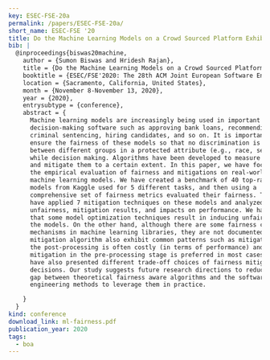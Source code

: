 ```yaml
---
key: ESEC-FSE-20a
permalink: /papers/ESEC-FSE-20a/
short_name: ESEC-FSE '20
title: Do the Machine Learning Models on a Crowd Sourced Platform Exhibit Bias? An Empirical Study on Model Fairness
bib: |
  @inproceedings{biswas20machine,
    author = {Sumon Biswas and Hridesh Rajan},
    title = {Do the Machine Learning Models on a Crowd Sourced Platform Exhibit Bias? An Empirical Study on Model Fairness},
    booktitle = {ESEC/FSE'2020: The 28th ACM Joint European Software Engineering Conference and Symposium on the Foundations of Software Engineering},
    location = {Sacramento, California, United States},
    month = {November 8-November 13, 2020},
    year = {2020},
    entrysubtype = {conference},
    abstract = {
      Machine learning models are increasingly being used in important
      decision-making software such as approving bank loans, recommending
      criminal sentencing, hiring candidates, and so on. It is important to
      ensure the fairness of these models so that no discrimination is made
      between different groups in a protected attribute (e.g., race, sex, age)
      while decision making. Algorithms have been developed to measure fairness
      and mitigate them to a certain extent. In this paper, we have focused on
      the empirical evaluation of fairness and mitigations on real-world
      machine learning models. We have created a benchmark of 40 top-rated
      models from Kaggle used for 5 different tasks, and then using a
      comprehensive set of fairness metrics evaluated their fairness. Then, we
      have applied 7 mitigation techniques on these models and analyzed the
      unfairness, mitigation results, and impacts on performance. We have found
      that some model optimization techniques result in inducing unfairness in
      the models. On the other hand, although there are some fairness control
      mechanisms in machine learning libraries, they are not documented. The
      mitigation algorithm also exhibit common patterns such as mitigation in
      the post-processing is often costly (in terms of performance) and
      mitigation in the pre-processing stage is preferred in most cases. We
      have also presented different trade-off choices of fairness mitigation
      decisions. Our study suggests future research directions to reduce the
      gap between theoretical fairness aware algorithms and the software
      engineering methods to leverage them in practice.

    }
  }
kind: conference
download_link: ml-fairness.pdf
publication_year: 2020
tags:
  - boa
---
```

